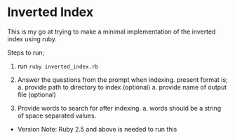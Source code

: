 # Inverted Index

This is my go at trying to make a minimal implementation of the inverted index using ruby.

Steps to run;

1. run `ruby inverted_index.rb`

2. Answer the questions from the prompt when indexing. present format is;
  a. provide path to directory to index (optional)
  a. provide name of output file (optional)
3. Provide words to search for after indexing.
  a. words should be a string of space separated values.

* Version Note: Ruby 2.5 and above is needed to run this
